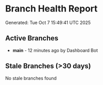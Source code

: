 # Branch Health Report
Generated: Tue Oct  7 15:49:41 UTC 2025

## Active Branches
- **main** - 12 minutes ago by Dashboard Bot

## Stale Branches (>30 days)
No stale branches found
